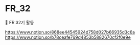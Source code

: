 # FR_32
🎉 FR 32기 활동

https://www.notion.so/868ee44545924d758d027b66935d3c6a
https://www.notion.so/b78ceafe769d4853b5882670cf2f0e9e
